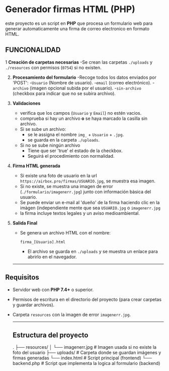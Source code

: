 # Generador firmas HTML (PHP)
este proyecto es un script en **PHP** que procesa un formulario web para generar automaticamente una firma de correo electronico en formato HTML.


## FUNCIONALIDAD


1 **Creación de carpetas necesarias**
   -Se crean las carpetas `./uploads` y `./resources` con permisos (`0754`) si no existen.

2. **Procesamiento del formulario**
   -Recoge todos los datos enviados por 'POST':
     -`Usuario` (Nombre de usuario).
     -`email` (correo electrónico).
     -`archivo` (imagen opcional subida por el usuario).
     -`sin-archivo` (checkbox para indicar que no se subira archivo).
    
3. **Validaciones**
   - verifica que los campos (`Usuario` y `Email`) no estén vacios.
   - comprueba si hay un archivo **o** se haya marcado la casilla sin archivo.
   - Si se sube un archivo:
     - se le assigna el nombre `img_` + `Usuario` + `.jpg`.
     - se guarda en la carpeta `./uploads`.
   - Si no se sube ningún archivo
     - Tiene que ser 'true' el estado de la checkbox.
     - Seguirá el procedimiento con normalidad.

4. **Firma HTML generada**
   - Si existe una foto de usuario en la url `https://airbox.pro/firmas/USUARIO.jpg`, se muestra esa imagen.
   - Si no existe, se muestra una imagen de error (`./formulario/imagenerr.jpg`) junto con información bàsica del usuario.
   - Se puede enviar un e-mail al 'dueño' de la firma haciendo clic en la imàgen (independiente mente que sea `USUARIO.jpg` o `imagenerr.jpg`
   - la firma incluye textos legales y un aviso medioambiental.
     
5. **Salida Final**
   - Se genera un archivo HTML con el nombre:
     ```
     firma_[Usuario].html
     ```
     - El archivo se guarda en `./uploads` y se muestra un enlace para abrirlo en el navegador.


   ---
## Requisitos
- Servidor web con **PHP 7.4+** o superior.
- Permisos de escritura en el directorio del proyecto (para crear carpetas y guardar archivos).
- Carpeta `resources` con la imagen de error `imagenerr.jpg`.

  ---
  ## Estructura del proyecto
  .
├── resources/
│ └── imagenerr.jpg # Imagen usada si no existe la foto del usuario
├── uploads/ # Carpeta donde se guardan imágenes y firmas generadas
└── index.html # Script principal (frontend)
└── backend.php # Script que implementa la logica al formulario (backend)

   

